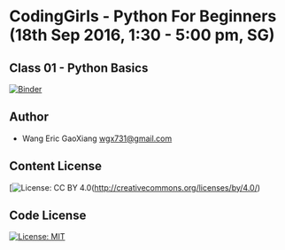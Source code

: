 # CodingGirls - Python For Beginners (18th Sep 2016, 1:30 - 5:00 pm, SG)

## Class 01 - Python Basics

[![Binder](http://mybinder.org/badge.svg)](http://mybinder.org/repo/wgx731/2016-CodingGirls-Python-Basics)

## Author

* Wang Eric GaoXiang <wgx731@gmail.com>

## Content License

[![License: CC BY 4.0](https://img.shields.io/badge/License-CC%20BY%204.0-lightgrey.svg)(http://creativecommons.org/licenses/by/4.0/)

## Code License

[![License: MIT](https://img.shields.io/badge/License-MIT-yellow.svg)](https://opensource.org/licenses/MIT)
